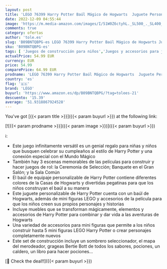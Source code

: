 ```yaml
---
layout: post
title: 'LEGO 76399 Harry Potter Baúl Mágico de Hogwarts  Juguete Personalizable  Hedwig  Pegatinas y Mini Figuras de Las Películas  Regalos para Niñas y Niños 8+'
date: 2022-12-09 04:55:44
image: 'https://m.media-amazon.com/images/I/51W0Z6ctyhL._SL500_._SL400_.jpg'
comments: true
category: ofertas
author: 'tole.es'
slug: 'B09BNTQBPG-es LEGO 76399 Harry Potter Baúl Mágico de Hogwarts Juguete...'
sku: 'B09BNTQBPG-es'
tags: [ 'Juegos de construcción para niños','Juegos y accesorios para juegos','Juguetes','Juguetes y juegos','Sets de construcción','Sets de juegos de mesa','lego','🇪🇸', ]
actualPrice: 54.99 EUR
currency: EUR
price: 54.99
comparePrice: 64.99 EUR
prodname: 'LEGO 76399 Harry Potter Baúl Mágico de Hogwarts  Juguete Personalizable  Hedwig  Pegatinas y Mini Figuras de Las Películas  Regalos para Niñas y Niños 8+'
country: 'es'
flag: '🇪🇸'
brand: 'LEGO'
buyurl: 'https://www.amazon.es/dp/B09BNTQBPG/?tag=tolees-21'
descuento: '15.39'
average: '51.9318867924528'
---
```


You've got [{{< param title >}}]({{< param buyurl >}}) at the following link:

[![{{< param prodname >}}]({{< param image >}})]({{< param buyurl >}})

ℹ️:

- Este juego infinitamente versátil es un genial regalo para niñas y niños que busquen celebrar su cumpleaños al estilo de Harry Potter y una conexión especial con el Mundo Mágico
- También hay 3 escenas memorables de las películas para construir y hacer juegos de rol: la Ceremonia de Selección; Banquete en el Gran Salón; y la Sala Común
- El baúl de equipaje personalizable de Harry Potter contiene diferentes colores de la Casas de Hogwarts y divertidas pegatinas para que los niños construyan el baúl a su manera
- Este juguete personalizable de Harry Potter cuenta con un baúl de Hogwarts, además de mini figuras LEGO y accesorios de la película para que los niños creen sus propios personajes y historias
- Incluye muebles que se transforman mágicamente, elementos y accesorios de Harry Potter para combinar y dar vida a las aventuras de Hogwarts
- Una variedad de accesorios para mini figuras que permite a los niños construir hasta 5 mini figuras LEGO Harry Potter o crear personajes completamente nuevos
- Este set de construcción incluye un sombrero seleccionador, el mapa del merodeador, grageas Bertie Bott de todos los sabores, pociones, un caldero, un libro para hacer pociones...

[🛒 Check the deal!!]({{< param buyurl >}})
